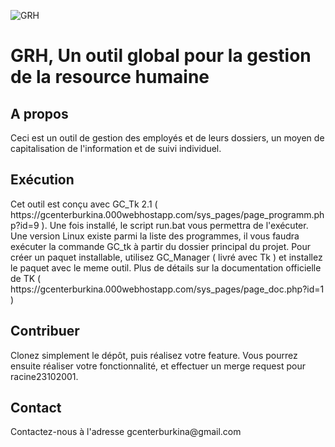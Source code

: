 ![GRH](https://firebasestorage.googleapis.com/v0/b/gc-website-1ea74.appspot.com/o/uploads%2Fprojects%2Fproject-5.jpg?alt=media&token=42155678-c020-4d63-9985-148608552cc9)

<h1>GRH, Un outil global pour la gestion de la resource humaine</h1>

<h2>A propos</h2>
    Ceci est un outil de gestion des employés et de leurs dossiers, un moyen de capitalisation de l'information et de suivi individuel.

<h2>Exécution</h2>
    Cet outil est conçu avec GC_Tk 2.1 ( https://gcenterburkina.000webhostapp.com/sys_pages/page_programm.php?id=9 ). Une fois installé, le script run.bat vous permettra de l'exécuter. Une version Linux existe parmi la liste des programmes, il vous faudra exécuter la commande GC_tk à partir du dossier principal du projet.
    Pour créer un paquet installable, utilisez GC_Manager ( livré avec Tk ) et installez le paquet avec le meme outil.
    Plus de détails sur la documentation officielle de TK ( https://gcenterburkina.000webhostapp.com/sys_pages/page_doc.php?id=1 )

<h2>Contribuer</h2>
    Clonez simplement le dépôt, puis réalisez votre feature. Vous pourrez ensuite réaliser votre fonctionnalité, et effectuer un merge request pour racine23102001.

<h2>Contact</h2>
    Contactez-nous à l'adresse gcenterburkina@gmail.com
